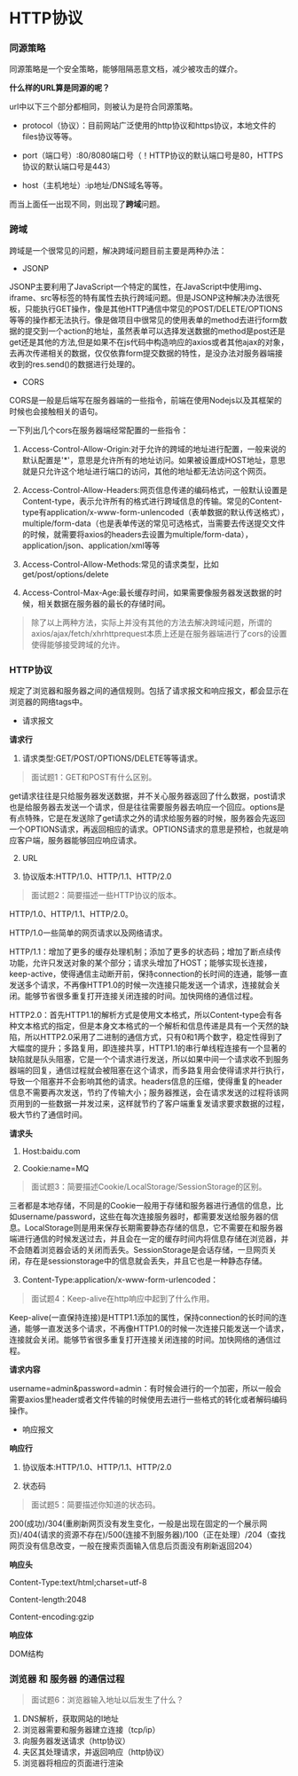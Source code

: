 # HTTP协议

### 同源策略

同源策略是一个安全策略，能够阻隔恶意文档，减少被攻击的媒介。

**什么样的URL算是同源的呢？**

url中以下三个部分都相同，则被认为是符合同源策略。

- protocol（协议）：目前网站广泛使用的http协议和https协议，本地文件的files协议等等。

- port（端口号）:80/8080端口号（！HTTP协议的默认端口号是80，HTTPS协议的默认端口号是443）

- host（主机地址）:ip地址/DNS域名等等。

而当上面任一出现不同，则出现了**跨域**问题。

### 跨域

跨域是一个很常见的问题，解决跨域问题目前主要是两种办法：

- JSONP

JSONP主要利用了JavaScript一个特定的属性，在JavaScript中使用img、iframe、src等标签的特有属性去执行跨域问题。但是JSONP这种解决办法很死板，只能执行GET操作，像是其他HTTP通信中常见的POST/DELETE/OPTIONS等等的操作都无法执行。像是做项目中很常见的使用表单的method去进行form数据的提交到一个action的地址，虽然表单可以选择发送数据的method是post还是get还是其他的方法,但是如果不在js代码中构造响应的axios或者其他ajax的对象，去再次传递相关的数据，仅仅依靠form提交数据的特性，是没办法对服务器端接收到的res.send()的数据进行处理的。

- CORS

CORS是一般是后端写在服务器端的一些指令，前端在使用Nodejs以及其框架的时候也会接触相关的语句。

一下列出几个cors在服务器端经常配置的一些指令：

1. Access-Control-Allow-Origin:对于允许的跨域的地址进行配置，一般来说的默认配置是'*'，意思是允许所有的地址访问。如果被设置成HOST地址，意思就是只允许这个地址进行端口的访问，其他的地址都无法访问这个网页。

2. Access-Control-Allow-Headers:网页信息传递的编码格式，一般默认设置是Content-type，表示允许所有的格式进行跨域信息的传输。常见的Content-type有application/x-www-form-unlencoded（表单数据的默认传送格式），multiple/form-data（也是表单传送的常见可选格式，当需要去传送提交文件的时候，就需要将axios的headers去设置为multiple/form-data），application/json、application/xml等等

3. Access-Control-Allow-Methods:常见的请求类型，比如get/post/options/delete

4. Access-Control-Max-Age:最长缓存时间，如果需要像服务器发送数据的时候，相关数据在服务器的最长的存储时间。

> 除了以上两种方法，实际上并没有其他的方法去解决跨域问题，所谓的axios/ajax/fetch/xhrhttprequest本质上还是在服务器端进行了cors的设置使得能够接受跨域的允许。

### HTTP协议

规定了浏览器和服务器之间的通信规则。包括了请求报文和响应报文，都会显示在浏览器的网络tags中。

- 请求报文

**请求行**

1. 请求类型:GET/POST/OPTIONS/DELETE等等请求。

> 面试题1：GET和POST有什么区别。

get请求往往是只给服务器发送数据，并不关心服务器返回了什么数据，post请求也是给服务器去发送一个请求，但是往往需要服务器去响应一个回应。options是有点特殊，它是在发送除了get请求之外的请求给服务器的时候，服务器会先返回一个OPTIONS请求，再返回相应的请求。OPTIONS请求的意思是预检，也就是响应客户端，服务器能够回应响应请求。

2. URL

3. 协议版本:HTTP/1.0、HTTP/1.1、HTTP/2.0

> 面试题2：简要描述一些HTTP协议的版本。

HTTP/1.0、HTTP/1.1、HTTP/2.0。

HTTP/1.0一些简单的网页请求以及网络请求。

HTTP/1.1：增加了更多的缓存处理机制；添加了更多的状态码；增加了断点续传功能，允许只发送对象的某个部分；请求头增加了HOST；能够实现长连接，keep-active，使得通信主动断开前，保持connection的长时间的连通，能够一直发送多个请求，不再像HTTP1.0的时候一次连接只能发送一个请求，连接就会关闭。能够节省很多重复打开连接关闭连接的时间。加快网络的通信过程。

HTTP2.0：首先HTTP1.1的解析方式是使用文本格式，所以Content-type会有各种文本格式的指定，但是本身文本格式的一个解析和信息传递是具有一个天然的缺陷，所以HTTP2.0采用了二进制的通信方式，只有0和1两个数字，稳定性得到了大幅度的提升；多路复用，即连接共享，HTTP1.1的串行单线程连接有一个显著的缺陷就是队头阻塞，它是一个个请求进行发送，所以如果中间一个请求收不到服务器端的回复，通信过程就会被阻塞在这个请求，而多路复用会使得请求并行执行，导致一个阻塞并不会影响其他的请求。headers信息的压缩，使得重复的header信息不需要再次发送，节约了传输大小；服务器推送，会在请求发送的过程将该网页用到的一些数据一并发过来，这样就节约了客户端重复发请求要求数据的过程，极大节约了通信时间。

**请求头**

1. Host:baidu.com 

2. Cookie:name=MQ 

> 面试题3：简要描述Cookie/LocalStorage/SessionStorage的区别。

三者都是本地存储，不同是的Cookie一般用于存储和服务器进行通信的信息，比如username/password，这些在每次连接服务器时，都需要发送给服务器的信息。LocalStorage则是用来保存长期需要静态存储的信息，它不需要在和服务器端进行通信的时候发送过去，并且会在一定的缓存时间内将信息存储在浏览器，并不会随着浏览器会话的关闭而丢失。SessionStorage是会话存储，一旦网页关闭，存在是sessionstorage中的信息就会丢失，并且它也是一种静态存储。

3. Content-Type:application/x-www-form-urlencoded：

> 面试题4：Keep-alive在http响应中起到了什么作用。

Keep-alive(一直保持连接)是HTTP1.1添加的属性，保持connection的长时间的连通，能够一直发送多个请求，不再像HTTP1.0的时候一次连接只能发送一个请求，连接就会关闭。能够节省很多重复打开连接关闭连接的时间。加快网络的通信过程。

 **请求内容**

username=admin&password=admin：有时候会进行的一个加密，所以一般会需要axios里header或者文件传输的时候使用去进行一些格式的转化或者解码编码操作。

- 响应报文

**响应行**

 1. 协议版本:HTTP/1.0、HTTP/1.1、HTTP/2.0

 2. 状态码 
 
 > 面试题5：简要描述你知道的状态码。
 
 200(成功)/304(重刷新网页没有发生变化，一般是出现在固定的一个展示网页)/404(请求的资源不存在)/500(连接不到服务器)/100（正在处理）/204（查找网页没有信息改变，一般在搜索页面输入信息后页面没有刷新返回204）

**响应头**

 Content-Type:text/html;charset=utf-8

 Content-length:2048

 Content-encoding:gzip

 **响应体**

 DOM结构

### 浏览器 和 服务器 的通信过程

> 面试题6：浏览器输入地址以后发生了什么？

1. DNS解析，获取网站的I地址
2. 浏览器需要和服务器建立连接（tcp/ip）
3. 向服务器发送请求（http协议）
4. 夫区其处理请求，并返回响应（http协议）
5. 浏览器将相应的页面进行渲染




